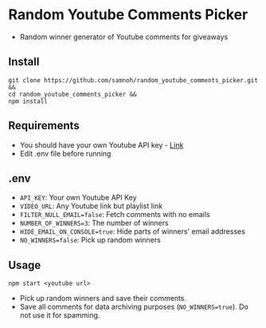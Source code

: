 # Random Youtube Comments Picker

- Random winner generator of Youtube comments for giveaways

## Install

```Shell
git clone https://github.com/samnoh/random_youtube_comments_picker.git &&
cd random_youtube_comments_picker &&
npm install
```

## Requirements

- You should have your own Youtube API key - [Link](https://developers.google.com/youtube/v3/getting-started)
- Edit .env file before running

## .env

- `API_KEY`: Your own Youtube API Key
- `VIDEO_URL`: Any Youtube link but playlist link
- `FILTER_NULL_EMAIL=false`: Fetch comments with no emails
- `NUMBER_OF_WINNERS=3`: The number of winners
- `HIDE_EMAIL_ON_CONSOLE=true`: Hide parts of winners' email addresses
- `NO_WINNERS=false`: Pick up random winners

## Usage

```Shell
npm start <youtube url>
```

- Pick up random winners and save their comments.
- Save all comments for data archiving purposes (`NO_WINNERS=true`). Do not use it for spamming.
